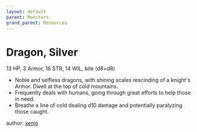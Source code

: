 ```yaml
---
layout: default
parent: Monsters
grand_parent: Resources
---
```


# Dragon, Silver

13 HP, 3 Armor, 16 STR, 14 WIL, bite (d8+d8)  

- Noble and selfless dragons, with shining scales rescinding of a knight's Armor. Dwell at the top of cold mountains.  
- Frequently deals with humans, going through great efforts to help those in need.  
- Breathe a line of cold dealing d10 damage and potentially paralyzing those caught.  


author: [xenio](https://xenioinabottle.blogspot.com)
